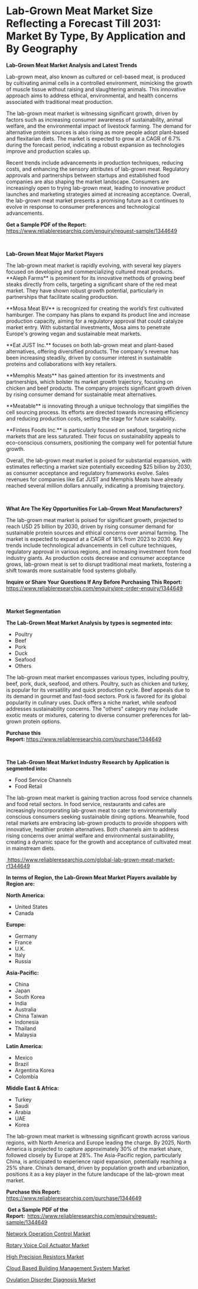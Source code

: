 <p><h1>Lab-Grown Meat Market Size Reflecting a Forecast Till 2031: Market By Type, By Application and By Geography</h1></p><p><strong>Lab-Grown Meat Market Analysis and Latest Trends</strong></p>
<p><p>Lab-grown meat, also known as cultured or cell-based meat, is produced by cultivating animal cells in a controlled environment, mimicking the growth of muscle tissue without raising and slaughtering animals. This innovative approach aims to address ethical, environmental, and health concerns associated with traditional meat production.</p><p>The lab-grown meat market is witnessing significant growth, driven by factors such as increasing consumer awareness of sustainability, animal welfare, and the environmental impact of livestock farming. The demand for alternative protein sources is also rising as more people adopt plant-based and flexitarian diets. The market is expected to grow at a CAGR of 6.7% during the forecast period, indicating a robust expansion as technologies improve and production scales up.</p><p>Recent trends include advancements in production techniques, reducing costs, and enhancing the sensory attributes of lab-grown meat. Regulatory approvals and partnerships between startups and established food companies are also shaping the market landscape. Consumers are increasingly open to trying lab-grown meat, leading to innovative product launches and marketing strategies aimed at increasing acceptance. Overall, the lab-grown meat market presents a promising future as it continues to evolve in response to consumer preferences and technological advancements.</p></p>
<p><strong>Get a Sample PDF of the Report:&nbsp;</strong> <a href="https://www.reliableresearchiq.com/enquiry/request-sample/1344649?utm_campaign=1260&utm_medium=2&utm_source=Github&utm_content=ia&utm_term=30092024&utm_id=lab-grown-meat">https://www.reliableresearchiq.com/enquiry/request-sample/1344649</a></p>
<p>&nbsp;</p>
<p><strong>Lab-Grown Meat Major Market Players</strong></p>
<p><p>The lab-grown meat market is rapidly evolving, with several key players focused on developing and commercializing cultured meat products. **Aleph Farms** is prominent for its innovative methods of growing beef steaks directly from cells, targeting a significant share of the red meat market. They have shown robust growth potential, particularly in partnerships that facilitate scaling production.</p><p>**Mosa Meat BV** is recognized for creating the world’s first cultivated hamburger. The company has plans to expand its product line and increase production capacity, aiming for a regulatory approval that could catalyze market entry. With substantial investments, Mosa aims to penetrate Europe's growing vegan and sustainable meat markets.</p><p>**Eat JUST Inc.** focuses on both lab-grown meat and plant-based alternatives, offering diversified products. The company's revenue has been increasing steadily, driven by consumer interest in sustainable proteins and collaborations with key retailers. </p><p>**Memphis Meats** has gained attention for its investments and partnerships, which bolster its market growth trajectory, focusing on chicken and beef products. The company projects significant growth driven by rising consumer demand for sustainable meat alternatives.</p><p>**Meatable** is innovating through a unique technology that simplifies the cell sourcing process. Its efforts are directed towards increasing efficiency and reducing production costs, setting the stage for future scalability.</p><p>**Finless Foods Inc.** is particularly focused on seafood, targeting niche markets that are less saturated. Their focus on sustainability appeals to eco-conscious consumers, positioning the company well for potential future growth.</p><p>Overall, the lab-grown meat market is poised for substantial expansion, with estimates reflecting a market size potentially exceeding $25 billion by 2030, as consumer acceptance and regulatory frameworks evolve. Sales revenues for companies like Eat JUST and Memphis Meats have already reached several million dollars annually, indicating a promising trajectory.</p></p>
<p>&nbsp;</p>
<p><strong>What Are The Key Opportunities For Lab-Grown Meat Manufacturers?</strong></p>
<p><p>The lab-grown meat market is poised for significant growth, projected to reach USD 25 billion by 2030, driven by rising consumer demand for sustainable protein sources and ethical concerns over animal farming. The market is expected to expand at a CAGR of 18% from 2023 to 2030. Key trends include technological advancements in cell culture techniques, regulatory approval in various regions, and increasing investment from food industry giants. As production costs decrease and consumer acceptance grows, lab-grown meat is set to disrupt traditional meat markets, fostering a shift towards more sustainable food systems globally.</p></p>
<p><strong>Inquire or Share Your Questions If Any Before Purchasing This Report:</strong> <a href="https://www.reliableresearchiq.com/enquiry/pre-order-enquiry/1344649?utm_campaign=1260&utm_medium=2&utm_source=Github&utm_content=ia&utm_term=30092024&utm_id=lab-grown-meat">https://www.reliableresearchiq.com/enquiry/pre-order-enquiry/1344649</a></p>
<p>&nbsp;</p>
<p><strong>Market Segmentation</strong></p>
<p><strong>The Lab-Grown Meat Market Analysis by types is segmented into:</strong></p>
<p><ul><li>Poultry</li><li>Beef</li><li>Pork</li><li>Duck</li><li>Seafood</li><li>Others</li></ul></p>
<p><p>The lab-grown meat market encompasses various types, including poultry, beef, pork, duck, seafood, and others. Poultry, such as chicken and turkey, is popular for its versatility and quick production cycle. Beef appeals due to its demand in gourmet and fast-food sectors. Pork is favored for its global popularity in culinary uses. Duck offers a niche market, while seafood addresses sustainability concerns. The "others" category may include exotic meats or mixtures, catering to diverse consumer preferences for lab-grown protein options.</p></p>
<p><strong>Purchase this Report:&nbsp;</strong><a href="https://www.reliableresearchiq.com/purchase/1344649?utm_campaign=1260&utm_medium=2&utm_source=Github&utm_content=ia&utm_term=30092024&utm_id=lab-grown-meat">https://www.reliableresearchiq.com/purchase/1344649</a></p>
<p>&nbsp;</p>
<p><strong>The Lab-Grown Meat Market Industry Research by Application is segmented into:</strong></p>
<p><ul><li>Food Service Channels</li><li>Food Retail</li></ul></p>
<p><p>The lab-grown meat market is gaining traction across food service channels and food retail sectors. In food service, restaurants and cafes are increasingly incorporating lab-grown meat to cater to environmentally conscious consumers seeking sustainable dining options. Meanwhile, food retail markets are embracing lab-grown products to provide shoppers with innovative, healthier protein alternatives. Both channels aim to address rising concerns over animal welfare and environmental sustainability, creating a dynamic space for the growth and acceptance of cultivated meat in mainstream diets.</p></p>
<p><a href="https://www.reliableresearchiq.com/global-lab-grown-meat-market-r1344649?utm_campaign=1260&utm_medium=2&utm_source=Github&utm_content=ia&utm_term=30092024&utm_id=lab-grown-meat">&nbsp;https://www.reliableresearchiq.com/global-lab-grown-meat-market-r1344649</a></p>
<p><strong>In terms of Region, the Lab-Grown Meat Market Players available by Region are:</strong></p>
<p>
    <p> <strong> North America: </strong>
        <ul>
            <li>United States</li>
            <li>Canada</li>
        </ul>
        </p> 
    <p> <strong> Europe: </strong>
        <ul>
            <li>Germany</li>
            <li>France</li>
            <li>U.K.</li>
            <li>Italy</li>
            <li>Russia</li>
        </ul>
        </p> 
    <p> <strong> Asia-Pacific: </strong>
        <ul>
            <li>China</li>
            <li>Japan</li>
            <li>South Korea</li>
            <li>India</li>
            <li>Australia</li>
            <li>China Taiwan</li>
            <li>Indonesia</li>
            <li>Thailand</li>
            <li>Malaysia</li>
        </ul>
        </p> 
    <p> <strong> Latin America: </strong>
        <ul>
            <li>Mexico</li>
            <li>Brazil</li>
            <li>Argentina Korea</li>
            <li>Colombia</li>
        </ul>
        </p> 
    <p> <strong> Middle East & Africa: </strong>
        <ul>
            <li>Turkey</li>
            <li>Saudi</li>
            <li>Arabia</li>
            <li>UAE</li>
            <li>Korea</li>
        </ul>
    </p>
    </p>
<p><p>The lab-grown meat market is witnessing significant growth across various regions, with North America and Europe leading the charge. By 2025, North America is projected to capture approximately 30% of the market share, followed closely by Europe at 28%. The Asia-Pacific region, particularly China, is anticipated to experience rapid expansion, potentially reaching a 25% share. China’s demand, driven by population growth and urbanization, positions it as a key player in the future landscape of the lab-grown meat market.</p></p>
<p><strong>Purchase this Report: </strong><a href="https://www.reliableresearchiq.com/purchase/1344649?utm_campaign=1260&utm_medium=2&utm_source=Github&utm_content=ia&utm_term=30092024&utm_id=lab-grown-meat">https://www.reliableresearchiq.com/purchase/1344649</a></p>
<p>&nbsp;<strong>Get a Sample PDF of the Report:&nbsp;&nbsp;</strong><a href="https://www.reliableresearchiq.com/enquiry/request-sample/1344649?utm_campaign=1260&utm_medium=2&utm_source=Github&utm_content=ia&utm_term=30092024&utm_id=lab-grown-meat">https://www.reliableresearchiq.com/enquiry/request-sample/1344649</a></p>
<p><strong></strong></p>
<p><p><a href="https://www.linkedin.com/pulse/network-operation-control-market-size-share-growth-analysis-8w9of?utm_campaign=1260&utm_medium=2&utm_source=Github&utm_content=ia&utm_term=30092024&utm_id=lab-grown-meat">Network Operation Control Market</a></p><p><a href="https://issuu.com/reportprime-2/docs/rotary-voice-coil-actuator-market-s_aac45638cccab6?utm_campaign=1260&utm_medium=2&utm_source=Github&utm_content=ia&utm_term=30092024&utm_id=lab-grown-meat">Rotary Voice Coil Actuator Market</a></p><p><a href="https://issuu.com/reportprime-2/docs/high-precision-resistors-market-siz_5c0d81b01036ec?utm_campaign=1260&utm_medium=2&utm_source=Github&utm_content=ia&utm_term=30092024&utm_id=lab-grown-meat">High Precision Resistors Market</a></p><p><a href="https://www.linkedin.com/pulse/strategic-roadmap-global-cloud-based-building-management-mrvcf?utm_campaign=1260&utm_medium=2&utm_source=Github&utm_content=ia&utm_term=30092024&utm_id=lab-grown-meat">Cloud Based Building Management System Market</a></p><p><a href="https://github.com/mharielmesa/Market-Research-Report-List-5/blob/main/ovulation-disorder-diagnosis-market.md?utm_campaign=1260&utm_medium=2&utm_source=Github&utm_content=ia&utm_term=30092024&utm_id=lab-grown-meat">Ovulation Disorder Diagnosis Market</a></p></p>